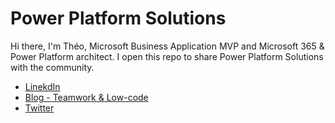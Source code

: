 # Power Platform Solutions

Hi there, I'm Théo, Microsoft Business Application MVP and Microsoft 365 & Power Platform architect.
I open this repo to share Power Platform Solutions with the community.

- [LinekdIn](https://www.linkedin.com/in/tchinnin)
- [Blog - Teamwork & Low-code](https://tchinnin.com)
- [Twitter](https://twitter.com/tchinnin)